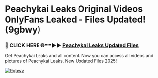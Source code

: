 # Peachykai Leaks Original Videos 0nlyFans Leaked - Files Updated! (9gbwy)

<h3>🔴 CLICK HERE 🌐==►► <a href="https://tinyurl.com/ehrbuxhb" rel="nofollow">Peachykai Leaks Updated Files</a></h3>

Get Peachykai Leaks and all content. Now you can access all videos and pictures of Peachykai Leaks. New Updated Files 2025!

[![9gbwy](https://i.imgur.com/lVYEuWS.gif)](https://tinyurl.com/ehrbuxhb)
